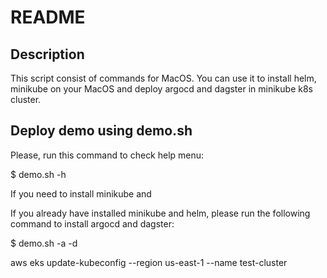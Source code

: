 # README

## Description
This script consist of commands for MacOS. You can use it to install helm, minikube on your MacOS and deploy argocd and dagster in minikube k8s cluster.


## Deploy demo using demo.sh

Please, run this command to check help menu:

$ demo.sh -h

If you need to install minikube and

If you already have installed minikube and helm, please run the following command to install argocd and dagster:

$ demo.sh -a -d



aws eks update-kubeconfig --region us-east-1 --name test-cluster